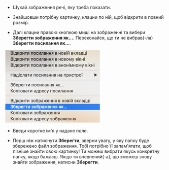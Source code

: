 - Шукай зображення речі, яку треба показати.

- Знайшовши потрібну картинку, клацни по ній, щоб відкрити в повний розмір.

- Далі клацни правою кнопкою миші на зображенні та вибери **Зберегти зображення як...**. Переконайся, що ти не вибрав(-ла) **Зберегти посилання як...**.

![Меню із вибраним пунктом «Зберегти зображення як...»](images/saveImgAs.png)

- Введи коротке ім'я у надане поле.

- Перш ніж натиснути **Зберегти**, зверни увагу, у яку папку буде збережено файл зображення. Тобі потрібно її запам'ятати, щоб пізніше знайти свою картинку! Ти можеш вибрати якусь конкретну папку, якщо бажаєш. Якщо ти впевнений(-а), що зможеш знову знайти зображення, натисни **Зберегти**.